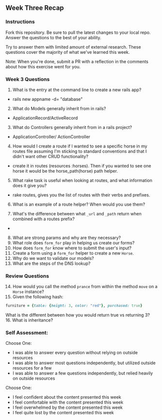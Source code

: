 ## Week Three Recap

### Instructions
Fork this repository. Be sure to pull the latest changes to your local repo. Answer the questions to the best of your ability.

Try to answer them with limited amount of external research. These questions cover the majority of what we've learned this week.

Note: When you're done, submit a PR with a reflection in the comments about how this exercise went for you.

### Week 3 Questions

1. What is the entry at the command line to create a new rails app?
* rails new appname -d= "database"

2. What do Models generally inherit from in rails?
* ApplicationRecord/ActiveRecord

3. What do Controllers generally inherit from in a rails project?
* ApplicationController/ ActionController

4. How would I create a route if I wanted to see a specific horse in my routes file assuming I'm sticking to standard conventions and that I didn't want other CRUD functionality?
* create it in routes (resources :horses). Then if you wanted to see one horse it would be the horse_path(horse) path helper.

5. What rake task is useful when looking at routes, and what information does it give you?
* rake routes, gives you the list of routes with their verbs and prefixes.

6. What is an example of a route helper? When would you use them?

7. What's the difference between what `_url` and `_path` return when combined with a routes prefix?
* 
8. What are strong params and why are they necessary?
9. What role does `form_for` play in helping us create our forms?
10. How does `form_for` know where to submit the user's input?
11. Create a form using a `form_for` helper to create a new `Horse`.
12. Why do we want to validate our models?
13. What are the steps of the DNS lookup?


### Review Questions
14. How would you call the method `prance` from within the method `move` on a `Horse` instance?
15. Given the following hash:

```ruby
furniture = {table: {height: 3, color: "red"}, purchased: true}
```
What is the different between how you would return true vs returning 3?  
16. What is inheritance?

### Self Assessment:
Choose One:
* I was able to answer every question without relying on outside resources
* I was able to answer most questions independently, but utilized outside resources for a few
* I was able to answer a few questions independently, but relied heavily on outside resources

Choose One:
* I feel confident about the content presented this week
* I feel comfortable with the content presented this week
* I feel overwhelmed by the content presented this week
* I feel quite lost by the content presented this week
